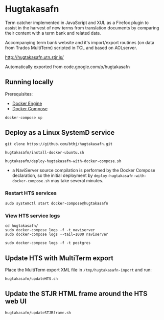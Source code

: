 # Hugtakasafn

Term catcher implemented in JavaScript and XUL as a Firefox plugin to assist in the harvest of new terms from translation documents by comparing their content with a term bank and related data.

Accompanying term bank website and it's import/export routines (on data from Trados MultiTerm) scripted in TCL and based on AOLserver.

http://hugtakasafn.utn.stjr.is/


Automatically exported from code.google.com/p/hugtakasafn

## Running locally

Prerequisites:
- [Docker Engine](https://docs.docker.com/engine/install/)
- [Docker Compose](https://docs.docker.com/compose/install/)

```
docker-compose up
```

## Deploy as a Linux SystemD service
```
git clone https://github.com/bthj/hugtakasafn.git

hugtakasafn/install-docker-ubuntu.sh

hugtakasafn/deploy-hugtakasafn-with-docker-compose.sh
```
- a NaviServer source compilation is performed by the Docker Compose declaration, so the initial deployment by `deploy-hugtakasafn-with-docker-compose.sh` may take several minutes.

### Restart HTS services
```
sudo systemctl start docker-compose@hugtakasafn
```

### View HTS service logs
```
cd hugtakasafn/
sudo docker-compose logs -f -t naviserver
sudo docker-compose logs --tail=1000 naviserver

sudo docker-compose logs -f -t postgres
```

## Update HTS with MultiTerm export

Place the MultiTerm export XML file in `/tmp/hugtakasafn-import` and run:
```
hugtakasafn/updateHTS.sh
```

## Update the STJR HTML frame around the HTS web UI
```
hugtakasafn/updateSTJRframe.sh
```
